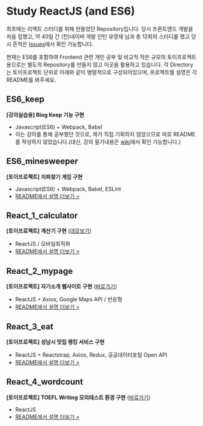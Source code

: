 # Study ReactJS (and ES6)
최초에는 리액트 스터디를 위해 만들었던 Repository입니다. 당시 프론트엔드 개발을 처음 접했고, 약 40일 간 (전)네이버 개발 인턴 유영재 님과 총 12회의 스터디를 했고 당시 흔적은 [Issues](https://github.com/HyunSangHan/study-react/issues)에서 확인 가능합니다.  

현재는 ES6를 포함하여 Frontend 관련 개인 공부 및 비교적 작은 규모의 토이프로젝트용으로는 별도의 Repository를 만들지 않고 이곳을 활용하고 있습니다. 각 Directory는 토이프로젝트 단위로 아래와 같이 병렬적으로 구성되어있으며, 프로젝트별 설명은 각 README를 봐주세요.  

## ES6_keep
**[강의실습용] Blog Keep 기능 구현**
- Javascript(ES6) + Webpack, Babel
- 이는 강의를 통해 공부했던 것으로, 제가 직접 기획하지 않았으므로 따로 README를 작성하지 않았습니다.(대신, 강의 필기내용은 [wiki](https://github.com/HyunSangHan/study-react/wiki/%5B%EC%8B%A4%EC%8A%B5%5D-JS-ES6%EB%A5%BC-%ED%99%9C%EC%9A%A9%ED%95%98%EC%97%AC-Blog-Keep-%EB%AA%A9%EB%A1%9D-%EB%A7%8C%EB%93%A4%EA%B8%B0)에서 확인 가능합니다.)

## ES6_minesweeper
**[토이프로젝트] 지뢰찾기 게임 구현**
- Javascript(ES6) + Webpack, Babel, ESLint
- [README에서 설명 더보기 >](https://github.com/HyunSangHan/study-react/tree/master/ES6_minesweeper)

## React_1_calculator
**[토이프로젝트] 계산기 구현** ([데모보기](http://calculator.dothome.co.kr/))
- ReactJS / 모바일최적화
- [README에서 설명 더보기 >](https://github.com/HyunSangHan/study-react/tree/master/React_1_calculator)

## React_2_mypage
**[토이프로젝트] 자기소개 웹사이트 구현** ([바로가기](http://phenomenon.kr/))
- ReactJS + Axios, Google Maps API / 반응형
- [README에서 설명 더보기 >](https://github.com/HyunSangHan/study-react/tree/master/React_2_mypage)

## React_3_eat
**[토이프로젝트] 성남시 맛집 랭킹 서비스 구현**
- ReactJS + Reactstrap, Axios, Redux, 공공데이터포털 Open API
- [README에서 설명 더보기 >](https://github.com/HyunSangHan/study-react/tree/master/React_3_eat)

## React_4_wordcount
**[토이프로젝트] TOEFL Writing 모의테스트 환경 구현** ([바로가기](http://counttoefl.dothome.co.kr/))
- ReactJS
- [README에서 설명 더보기 >](https://github.com/HyunSangHan/study-react/tree/master/React_4_wordcount)

